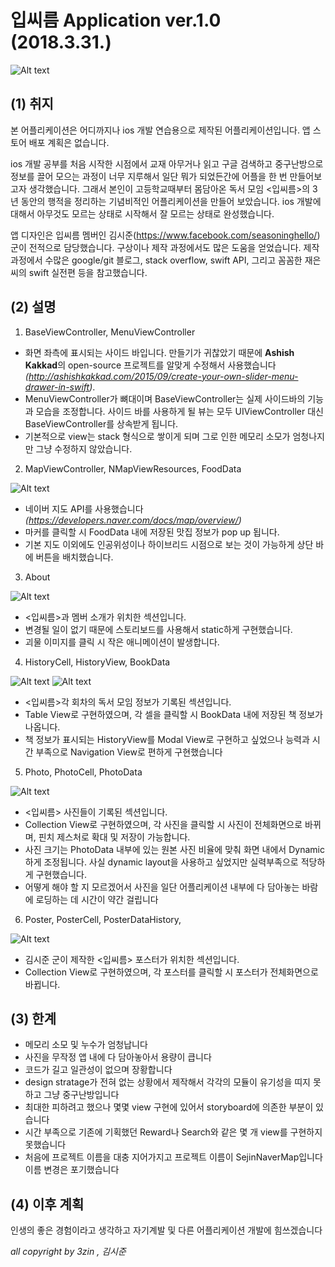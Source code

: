 입씨름 Application ver.1.0 (2018.3.31.)
===================

![Alt text](./SejinNaverMap/Assets.xcassets/MarkDown/Main.imageset/Main.png)

(1) 취지
--------

본 어플리케이션은 어디까지나 ios 개발 연습용으로 제작된 어플리케이션입니다. 앱 스토어 배포 계획은 없습니다.

ios 개발 공부를 처음 시작한 시점에서 교재 아무거나 읽고 구글 검색하고 중구난방으로 정보를 끌어 모으는 과정이 너무 지루해서 일단 뭐가 되었든간에 어플을 한 번 만들어보고자 생각했습니다. 그래서 본인이 고등학교때부터 몸담아온 독서 모임 <입씨름>의 3년 동안의 행적을 정리하는 기념비적인 어플리케이션을 만들어 보았습니다. ios 개발에 대해서 아무것도 모르는 상태로 시작해서 잘 모르는 상태로 완성했습니다.

앱 디자인은 입씨름 멤버인 김시준(https://www.facebook.com/seasoninghello/)군이 전적으로 담당했습니다. 구상이나 제작 과정에서도 많은 도움을 얻었습니다. 제작 과정에서 수많은 google/git 블로그, stack overflow, swift API, 그리고 꼼꼼한 재은씨의 swift 실전편 등을 참고했습니다.



(2) 설명
--------
    
1. BaseViewController, MenuViewController

- 화면 좌측에 표시되는 사이드 바입니다. 만들기가 귀찮았기 때문에 **Ashish Kakkad**의 open-source 프로젝트를 알맞게 수정해서 사용했습니다 *(http://ashishkakkad.com/2015/09/create-your-own-slider-menu-drawer-in-swift)*.
- MenuViewController가 뼈대이며 BaseViewController는 실제 사이드바의 기능과 모습을 조정합니다. 사이드 바를 사용하게 될 뷰는 모두 UIViewController 대신 BaseViewController를 상속받게 됩니다.
- 기본적으로 view는 stack 형식으로 쌓이게 되며 그로 인한 메모리 소모가 엄청나지만 그냥 수정하지 않았습니다.


2. MapViewController, NMapViewResources, FoodData

![Alt text](./SejinNaverMap/Assets.xcassets/MarkDown/Food.imageset/Food.png)

- 네이버 지도 API를 사용했습니다 *(https://developers.naver.com/docs/map/overview/)*
- 마커를 클릭할 시 FoodData 내에 저장된 맛집 정보가 pop up 됩니다.
- 기본 지도 이외에도 인공위성이나 하이브리드 시점으로 보는 것이 가능하게 상단 바에 버튼을 배치했습니다.

3. About

![Alt text](./SejinNaverMap/Assets.xcassets/MarkDown/About.imageset/About.png)

- <입씨름>과 멤버 소개가 위치한 섹션입니다.
- 변경될 일이 없기 때문에 스토리보드를 사용해서 static하게 구현했습니다.
- 괴물 이미지를 클릭 시 작은 애니메이션이 발생합니다.

4. HistoryCell, HistoryView, BookData

![Alt text](./SejinNaverMap/Assets.xcassets/MarkDown/History_1.imageset/History_1.png)
![Alt text](./SejinNaverMap/Assets.xcassets/MarkDown/History_2.imageset/History_2.png)

- <입씨름>각 회차의 독서 모임 정보가 기록된 섹션입니다.
- Table View로 구현하였으며, 각 셀을 클릭할 시 BookData 내에 저장된 책 정보가 나옵니다.
- 책 정보가 표시되는 HistoryView를 Modal View로 구현하고 싶었으나 능력과 시간 부족으로 Navigation View로 편하게 구현했습니다

5. Photo, PhotoCell, PhotoData

![Alt text](./SejinNaverMap/Assets.xcassets/MarkDown/Photo.imageset/hoto.png)

- <입씨름> 사진들이 기록된 섹션입니다.
- Collection View로 구현하였으며, 각 사진을 클릭할 시 사진이 전체화면으로 바뀌며, 핀치 제스처로 확대 및 저장이 가능합니다.
- 사진 크기는 PhotoData 내부에 있는 원본 사진 비율에 맞춰 화면 내에서 Dynamic하게 조정됩니다. 사실 dynamic layout을 사용하고 싶었지만 실력부족으로 적당하게 구현했습니다.
- 어떻게 해야 할 지 모르겠어서 사진을 일단 어플리케이션 내부에 다 담아놓는 바람에 로딩하는 데 시간이 약간 걸립니다

6. Poster, PosterCell, PosterDataHistory,

![Alt text](./SejinNaverMap/Assets.xcassets/MarkDown/Poster.imageset/Poster.png)

- 김시준 군이 제작한 <입씨름> 포스터가 위치한 섹션입니다.
- Collection View로 구현하였으며, 각 포스터를 클릭할 시 포스터가 전체화면으로 바뀝니다.



(3) 한계
---------

- 메모리 소모 및 누수가 엄청납니다
- 사진을 무작정 앱 내에 다 담아놓아서 용량이 큽니다
- 코드가 길고 일관성이 없으며 장황합니다
- design stratage가 전혀 없는 상황에서 제작해서 각각의 모듈이 유기성을 띠지 못하고 그냥 중구난방입니다
- 최대한 피하려고 했으나 몇몇 view 구현에 있어서 storyboard에 의존한 부분이 있습니다
- 시간 부족으로 기존에 기획했던 Reward나 Search와 같은 몇 개 view를 구현하지 못했습니다
- 처음에 프로젝트 이름을 대충 지어가지고 프로젝트 이름이 SejinNaverMap입니다 이름 변경은 포기했습니다



(4) 이후 계획
-------------

인생의 좋은 경험이라고 생각하고 자기계발 및 다른 어플리케이션 개발에 힘쓰겠습니다



*all copyright by 3zin , 김시준*
